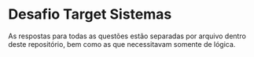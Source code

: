 # Desafio Target Sistemas

As respostas para todas as questões estão separadas por arquivo dentro deste repositório, bem como as que necessitavam somente de lógica.
